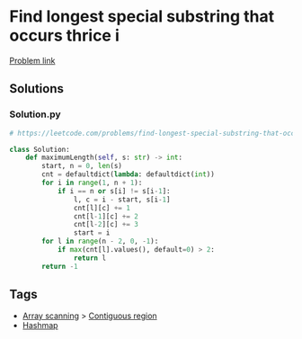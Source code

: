 # Find longest special substring that occurs thrice i

[Problem link](https://leetcode.com/problems/find-longest-special-substring-that-occurs-thrice-i/)

## Solutions


### Solution.py
```py
# https://leetcode.com/problems/find-longest-special-substring-that-occurs-thrice-i/

class Solution:
    def maximumLength(self, s: str) -> int:
        start, n = 0, len(s)
        cnt = defaultdict(lambda: defaultdict(int))
        for i in range(1, n + 1):
            if i == n or s[i] != s[i-1]:
                l, c = i - start, s[i-1]
                cnt[l][c] += 1
                cnt[l-1][c] += 2
                cnt[l-2][c] += 3
                start = i
        for l in range(n - 2, 0, -1):
            if max(cnt[l].values(), default=0) > 2:
                return l
        return -1
```
## Tags

* [Array scanning](/README.md#Array_scanning) > [Contiguous region](/README.md#Array_scanning-Contiguous_region)
* [Hashmap](/README.md#Hashmap)
